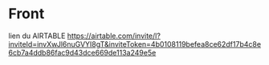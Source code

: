 # Front

lien du AIRTABLE
https://airtable.com/invite/l?inviteId=invXwJl6nuGVYI8gT&inviteToken=4b0108119befea8ce62df17b4c8e6cb7a4ddb86fac9d43dce669de113a249e5e

